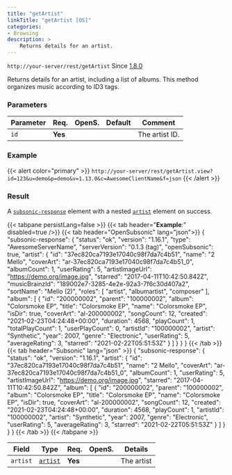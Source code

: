 ```yaml
---
title: "getArtist"
linkTitle: "getArtist [OS]"
categories:
- Browsing
description: >
    Returns details for an artist.
---
```


`http://your-server/rest/getArtist` Since [1.8.0](../../subsonic-versions)

Returns details for an artist, including a list of albums. This method organizes music according to ID3 tags.

### Parameters

| Parameter | Req. | OpenS. | Default | Comment |
| --- | --- | --- | --- | --- |
| `id` | **Yes** |  |    | The artist ID. |

### Example

{{< alert color="primary" >}} `http://your-server/rest/getArtist.view?id=123&u=demo&p=demo&v=1.13.0&c=AwesomeClientName&f=json` {{< /alert >}}

### Result

A [`subsonic-response`](../../responses/subsonic-response) element with a nested [`artist`](../../responses/artist) element on success.

{{< tabpane persistLang=false >}}
{{< tab header="**Example**:" disabled=true />}}
{{< tab header="OpenSubsonic" lang="json">}}
{
  "subsonic-response": {
    "status": "ok",
    "version": "1.16.1",
    "type": "AwesomeServerName",
    "serverVersion": "0.1.3 (tag)",
    "openSubsonic": true,
    "artist": {
      "id": "37ec820ca7193e17040c98f7da7c4b51",
      "name": "2 Mello",
      "coverArt": "ar-37ec820ca7193e17040c98f7da7c4b51_0",
      "albumCount": 1,
      "userRating": 5,
      "artistImageUrl": "https://demo.org/image.jpg",
      "starred": "2017-04-11T10:42:50.842Z",
      "musicBrainzId": "189002e7-3285-4e2e-92a3-7f6c30d407a2",
      "sortName": "Mello (2)",
      "roles": [
        "artist",
        "albumartist",
        "composer"
      ],
      "album": [
        {
          "id": "200000002",
          "parent": "100000002",
          "album": "Colorsmoke EP",
          "title": "Colorsmoke EP",
          "name": "Colorsmoke EP",
          "isDir": true,
          "coverArt": "al-200000002",
          "songCount": 12,
          "created": "2021-02-23T04:24:48+00:00",
          "duration": 4568,
          "playCount": 1,
          "totalPlayCount": 1,
          "userPlayCount": 0,
          "artistId": "100000002",
          "artist": "Synthetic",
          "year": 2007,
          "genre": "Electronic",
          "userRating": 5,
          "averageRating": 3,
          "starred": "2021-02-22T05:51:53Z"
        }
      ]
    }
  }
}
{{< /tab >}}
{{< tab header="Subsonic" lang="json" >}}
{
  "subsonic-response": {
    "status": "ok",
    "version": "1.16.1",
    "artist": {
      "id": "37ec820ca7193e17040c98f7da7c4b51",
      "name": "2 Mello",
      "coverArt": "ar-37ec820ca7193e17040c98f7da7c4b51_0",
      "albumCount": 1,
      "userRating": 5,
      "artistImageUrl": "https://demo.org/image.jpg",
      "starred": "2017-04-11T10:42:50.842Z",
      "album": [
        {
          "id": "200000002",
          "parent": "100000002",
          "album": "Colorsmoke EP",
          "title": "Colorsmoke EP",
          "name": "Colorsmoke EP",
          "isDir": true,
          "coverArt": "al-200000002",
          "songCount": 12,
          "created": "2021-02-23T04:24:48+00:00",
          "duration": 4568,
          "playCount": 1,
          "artistId": "100000002",
          "artist": "Synthetic",
          "year": 2007,
          "genre": "Electronic",
          "userRating": 5,
          "averageRating": 3,
          "starred": "2021-02-22T05:51:53Z"
        }
      ]
    }
  }
}
{{< /tab >}}
{{< /tabpane >}}

| Field |  Type | Req. | OpenS. | Details |
| --- | --- | --- | --- | --- |
| `artist` | [`artist`](../../responses/artistwithalbumsid3) | **Yes** |     | The artist |
